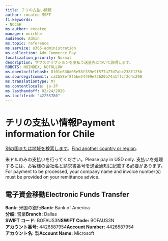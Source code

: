 ```yaml
---
title: チリの支払い情報
author: cmcatee-MSFT
f1.keywords:
- NOCSH
ms.author: cmcatee
manager: mnirkhe
audience: Admin
ms.topic: reference
ms.service: o365-administration
ms.collection: Adm_Commerce_Pay
localization_priority: Normal
description: サブスクリプションを支払う送金先について説明します。
ROBOTS: NOINDEX, NOFOLLOW
ms.openlocfilehash: 8f01e630d05e58ff89e9f577a77d7abc238f125b
ms.sourcegitcommit: ca2b58ef8f5be24f09e73620b74a1ffcf2d4c290
ms.translationtype: MT
ms.contentlocale: ja-JP
ms.lasthandoff: 02/24/2020
ms.locfileid: "42255780"
---
```

# <a name="payment-information-for-chile"></a><span data-ttu-id="b9d2a-103">チリの支払い情報</span><span class="sxs-lookup"><span data-stu-id="b9d2a-103">Payment information for Chile</span></span>

<span data-ttu-id="b9d2a-104">[別の国または地域を検索します](../billing-and-payments/pay-for-your-subscription.md)。</span><span class="sxs-lookup"><span data-stu-id="b9d2a-104">[Find another country or region](../billing-and-payments/pay-for-your-subscription.md).</span></span>

<span data-ttu-id="b9d2a-105">米ドルのみの支払いを行ってください。</span><span class="sxs-lookup"><span data-stu-id="b9d2a-105">Please pay in USD only.</span></span> <span data-ttu-id="b9d2a-106">支払いを処理するには、お客様の会社名と請求書番号を送金通知に記載する必要があります。</span><span class="sxs-lookup"><span data-stu-id="b9d2a-106">For payment to be processed, your company name and invoice number(s) must be provided on your remittance advice.</span></span>

## <a name="electronic-funds-transfer"></a><span data-ttu-id="b9d2a-107">電子資金移動</span><span class="sxs-lookup"><span data-stu-id="b9d2a-107">Electronic Funds Transfer</span></span>

<span data-ttu-id="b9d2a-108">**Bank:** 米国の銀行</span><span class="sxs-lookup"><span data-stu-id="b9d2a-108">**Bank:** Bank of America</span></span>  
<span data-ttu-id="b9d2a-109">**分岐:** 営業</span><span class="sxs-lookup"><span data-stu-id="b9d2a-109">**Branch:** Dallas</span></span>  
<span data-ttu-id="b9d2a-110">**SWIFT コード:** BOFAUS3N</span><span class="sxs-lookup"><span data-stu-id="b9d2a-110">**SWIFT Code:** BOFAUS3N</span></span>  
<span data-ttu-id="b9d2a-111">**アカウント番号:** 4426587954</span><span class="sxs-lookup"><span data-stu-id="b9d2a-111">**Account Number:** 4426587954</span></span>  
<span data-ttu-id="b9d2a-112">**アカウント名:** 製</span><span class="sxs-lookup"><span data-stu-id="b9d2a-112">**Account Name:** Microsoft</span></span>  